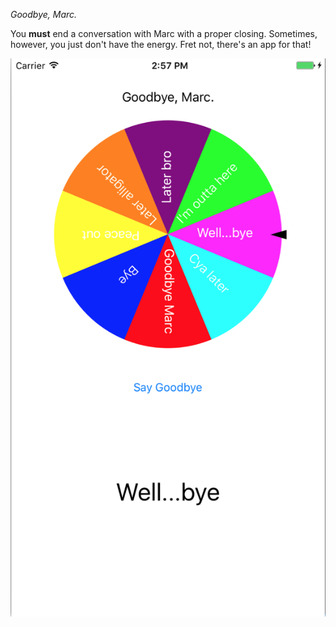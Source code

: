 *Goodbye, Marc.*

You **must** end a conversation with Marc with a proper closing. Sometimes, however, you just don't have the energy. Fret not, there's an app for that!

![screenshot](https://github.com/matthewjselby/ByeMarc/blob/master/ByeMarc/gbm_screenshot.png)
